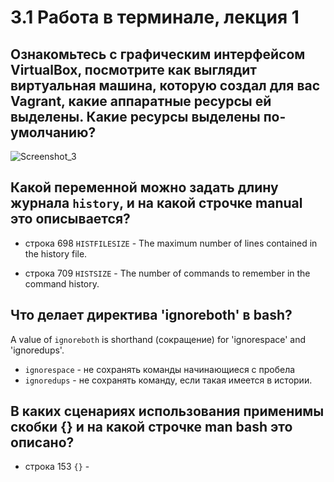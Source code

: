 # 3.1 Работа в терминале, лекция 1


## Ознакомьтесь с графическим интерфейсом VirtualBox, посмотрите как выглядит виртуальная машина, которую создал для вас Vagrant, какие аппаратные ресурсы ей выделены. Какие ресурсы выделены по-умолчанию?
![Screenshot_3](https://dropmefiles.com/BUYAc)

## Какой переменной можно задать длину журнала `history`, и на какой строчке manual это описывается?
* строка 698
`HISTFILESIZE` - The maximum number of lines contained in the history file.

* строка 709
`HISTSIZE` - The number of commands to remember in the command history.

## Что делает директива 'ignoreboth' в bash?
A value of `ignoreboth` is shorthand (сокращение) for 'ignorespace' and 'ignoredups'.
* `ignorespace` - не сохранять команды начинающиеся с пробела
* `ignoredups` - не сохранять команду, если такая имеется в истории.

## В каких сценариях использования применимы скобки {} и на какой строчке man bash это описано?
* строка 153
`{}` - 
